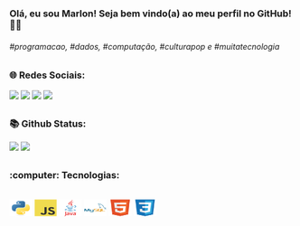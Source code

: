 <h3> Olá, eu sou Marlon! Seja bem vindo(a) ao meu perfil no GitHub! 👋🏻 </h3>
<h6> #programacao, #dados, #computação, #culturapop e #muitatecnologia </h6>

##
<h3> 🌐 Redes Sociais: </h3> 

<div> 
  <a href="https://www.linkedin.com/in/marlonprado04" target="_blank"><img src="https://img.shields.io/badge/-LinkedIn-%230077B5?style=for-the-badge&logo=linkedin&logoColor=white" target="_blank"></a> 
  <a href = "mailto:marlonprado04@gmail.com"><img src="https://img.shields.io/badge/Gmail-D14836?style=for-the-badge&logo=gmail&logoColor=white" target="_blank"></a>
  <a href = "mailto:marlonprado04@outlook.com"><img src="https://img.shields.io/badge/Microsoft_Outlook-0078D4?style=for-the-badge&logo=microsoft-outlook&logoColor=white" target="_blank"></a>
  <a href="https://instagram.com/marlon_prado04" target="_blank"><img src="https://img.shields.io/badge/-Instagram-%23E4405F?style=for-the-badge&logo=instagram&logoColor=white" target="_blank"></a>
</div>

##

<h3> 📚 Github Status: </h3>
   
<div style="display: inline_block">
  <img height="170em" src="https://github-readme-stats.vercel.app/api?username=marlonprado04&show_icons=true&theme=tokyonight&include_all_commits=true&count_private=true"/>
  <img height="150em" src="https://github-readme-stats.vercel.app/api/top-langs/?username=marlonprado04&layout=compact&langs_count=16&theme=tokyonight"/>
</div>

 ## 
  
<h3> :computer: Tecnologias: </h3>  
<div style="display: inline_block"><br>
  <img align="center" alt="Marlon-Python" height="30" width="40" src="https://raw.githubusercontent.com/devicons/devicon/master/icons/python/python-original.svg">
  <img align="center" alt="Marlon-JavaScript" height="30" width="40" src="https://raw.githubusercontent.com/devicons/devicon/master/icons/javascript/javascript-original.svg">
  <img align="center" alt="Marlon-Java" height="30" width="40"  src="https://raw.githubusercontent.com/devicons/devicon/master/icons/java/java-original-wordmark.svg">
  <img align="center" alt="Rafa-CSS" height="30" width="40" src="https://raw.githubusercontent.com/devicons/devicon/master/icons/mysql/mysql-original-wordmark.svg">
  <img align="center" alt="Rafa-HTML" height="30" width="40" src="https://raw.githubusercontent.com/devicons/devicon/master/icons/html5/html5-original.svg">
  <img align="center" alt="Rafa-CSS" height="30" width="40" src="https://raw.githubusercontent.com/devicons/devicon/master/icons/css3/css3-original.svg">
</div>

##


